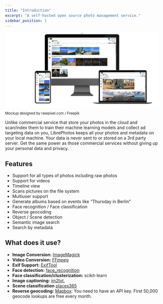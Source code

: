 ```yaml
---
title: "Introduction"
excerpt: "A self-hosted open source photo management service."
sidebar_position: 1
---
```


![](../static/img/mockups_main_fhd.png)
<sub>Mockup designed by rawpixel.com / Freepik</sub>

Unlike commercial service that store your photos in the cloud and scan/index them to train their machine learning models and collect ad targeting data on you, LibrePhotos keeps all your photos and metadata on your local machine. Your data is never sent to or stored on a 3rd party server. Get the same power as those commercial services without giving up your personal data and privacy.

## Features

- Support for all types of photos including raw photos
- Support for videos
- Timeline view
- Scans pictures on the file system
- Multiuser support
- Generate albums based on events like "Thursday in Berlin"
- Face recognition / Face classification
- Reverse geocoding
- Object / Scene detection
- Semantic image search
- Search by metadata

## What does it use?

- **Image Conversion:** [ImageMagick](https://github.com/ImageMagick/ImageMagick)
- **Video Conversion:** [FFmpeg](https://github.com/FFmpeg/FFmpeg)
- **Exif Support:** [ExifTool](https://github.com/exiftool/exiftool)
- **Face detection:** [face_recognition](https://github.com/ageitgey/face_recognition)
- **Face classification/clusterization:** scikit-learn
- **Image captioning:** [im2txt](https://github.com/HughKu/Im2txt),
- **Scene classification** [places365](http://places.csail.mit.edu/)
- **Reverse geocoding:** [Mapbox](https://www.mapbox.com/): You need to have an API key. First 50,000 geocode lookups are free every month.
